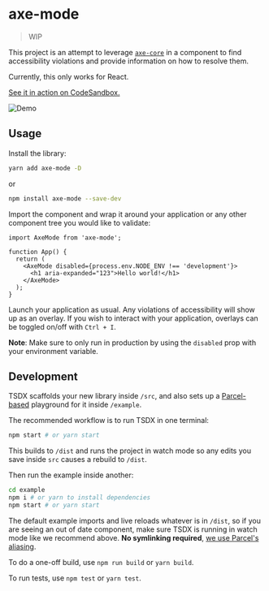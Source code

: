 # axe-mode

> WIP

This project is an attempt to leverage [`axe-core`](https://github.com/dequelabs/axe-core) in a component to find accessibility violations and provide information on how to resolve them.

Currently, this only works for React.

[See it in action on CodeSandbox.](https://codesandbox.io/s/divine-surf-bziuo?file=/src/App.tsx)

![Demo](https://i.gyazo.com/2eeb2f0bacbabfbe706932c545ec682c.gif)


## Usage

Install the library:

```bash
yarn add axe-mode -D
```

or

```bash
npm install axe-mode --save-dev
```

Import the component and wrap it around your application or any other component tree you would like to validate:

```tsx
import AxeMode from 'axe-mode';

function App() {
  return (
    <AxeMode disabled={process.env.NODE_ENV !== 'development'}>
      <h1 aria-expanded="123">Hello world!</h1>
    </AxeMode>
  );
}
```

Launch your application as usual. Any violations of accessibility will show up as an overlay. If you wish to interact with your application, overlays can be toggled on/off with `Ctrl + I`.

**Note**: Make sure to only run in production by using the `disabled` prop with your environment variable.

## Development

TSDX scaffolds your new library inside `/src`, and also sets up a [Parcel-based](https://parceljs.org) playground for it inside `/example`.

The recommended workflow is to run TSDX in one terminal:

```bash
npm start # or yarn start
```

This builds to `/dist` and runs the project in watch mode so any edits you save inside `src` causes a rebuild to `/dist`.

Then run the example inside another:

```bash
cd example
npm i # or yarn to install dependencies
npm start # or yarn start
```

The default example imports and live reloads whatever is in `/dist`, so if you are seeing an out of date component, make sure TSDX is running in watch mode like we recommend above. **No symlinking required**, [we use Parcel's aliasing](https://github.com/palmerhq/tsdx/pull/88/files).

To do a one-off build, use `npm run build` or `yarn build`.

To run tests, use `npm test` or `yarn test`.
